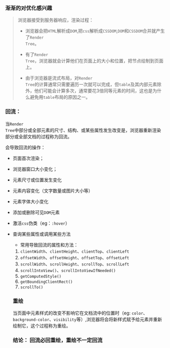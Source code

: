 ### 渐渐的对优化感兴趣

> 浏览器接受到服务器响应，渲染过程：
>  
> - 浏览器会把<code>HTML</code>解析成<code>DOM</code>,把<code>css</code>解析成<code>CSSDOM</code>,<code>DOM</code>和<code>CSSDOM</code>合并就产生了<code>Render Tree</code>。
>
> - 有了<code>Render Tree</code>，浏览器就会计算他们在页面上的大小和位置，把节点绘制到页面上。
>
> - 由于浏览器是流式布局，对<code>Render Tree</code>的计算通常只需要遍历一次就可以完成，但<code>table</code>及其内部元素除外，他们可能会计算多次，通常要花3倍同等元素的时间，这也是为什么避免用<code>table</code>布局的原因之一。

### 回流：
   
当<code>Render Tree</code>中部分或全部元素的尺寸、结构、或某些属性发生改变是，浏览器重新渲染部分或全部文档的过程称为回流。

会导致回流的操作：

- 页面首次渲染；
- 浏览器窗口大小变化；
- 元素尺寸或位置发生变化
- 元素内容变化（文字数量或图片大小等）
- 元素字体大小变化
- 添加或删除可见<code>DOM</code>元素
- 激活<code>css</code>伪类（eg：<code>:hover</code>）
- 查询某些属性或调用某些方法
     
  - 常用导致回流的属性和方法：
  1. <code>clientWidth</code>、<code>clientHeight</code>、<code>clientTop</code>、<code>clientLeft</code>
  1. <code>offsetWidth</code>、<code>offsetHeight</code>、<code>offsetTop</code>、<code>offsetLeft</code>
  1. <code>scrollWidth</code>、<code>scrollHeight</code>、<code>scrollTop</code>、<code>scrollLeft</code>
  1. <code>scrollIntoView()</code>、<code>scrollIntoViewIfNeeded()</code>
  1. <code>getComputedStyle()</code>
  2. <code>getBoundingClientRect()</code>
  1. <code>scrollTo()</code>

  ### 重绘

  当页面中元素样式的改变不影响它在文档流中的位置时（eg: <code>color</code>、<code>background-color</code>、<code>visibility</code>等）,浏览器将会将新样式赋予给元素并重新绘制它，这个过程称为重绘。

  ### 结论： 回流必回重绘，重绘不一定回流